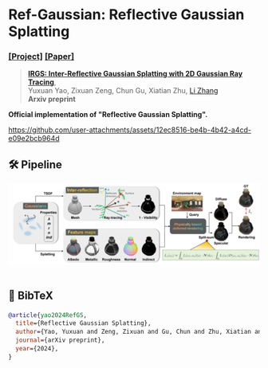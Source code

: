 # Ref-Gaussian: Reflective Gaussian Splatting
### [[Project]](https://fudan-zvg.github.io/Ref-Gaussian) [[Paper]](TODO) 

> [**IRGS: Inter-Reflective Gaussian Splatting with 2D Gaussian Ray Tracing**](https://arxiv.org/abs/2412.15867),            
> Yuxuan Yao, Zixuan Zeng, Chun Gu, Xiatian Zhu, [Li Zhang](https://lzrobots.github.io)  
> **Arxiv preprint**

**Official implementation of "Reflective Gaussian Splatting".** 

https://github.com/user-attachments/assets/12ec8516-be4b-4b42-a4cd-e09e2bcb964d


## 🛠️ Pipeline
<div align="center">
  <img src="assets/pipeline.png"/>
</div><br/>

## 📜 BibTeX
```bibtex
@article{yao2024RefGS,
  title={Reflective Gaussian Splatting},
  author={Yao, Yuxuan and Zeng, Zixuan and Gu, Chun and Zhu, Xiatian andZhang, Li},
  journal={arXiv preprint},
  year={2024},
}
```
